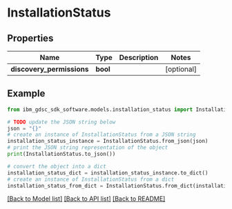 # InstallationStatus


## Properties

Name | Type | Description | Notes
------------ | ------------- | ------------- | -------------
**discovery_permissions** | **bool** |  | [optional] 

## Example

```python
from ibm_gdsc_sdk_software.models.installation_status import InstallationStatus

# TODO update the JSON string below
json = "{}"
# create an instance of InstallationStatus from a JSON string
installation_status_instance = InstallationStatus.from_json(json)
# print the JSON string representation of the object
print(InstallationStatus.to_json())

# convert the object into a dict
installation_status_dict = installation_status_instance.to_dict()
# create an instance of InstallationStatus from a dict
installation_status_from_dict = InstallationStatus.from_dict(installation_status_dict)
```
[[Back to Model list]](../README.md#documentation-for-models) [[Back to API list]](../README.md#documentation-for-api-endpoints) [[Back to README]](../README.md)


